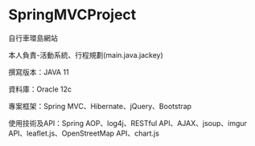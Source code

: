 # SpringMVCProject

自行車環島網站

本人負責-活動系統、行程規劃(main.java.jackey)

撰寫版本：JAVA 11

資料庫：Oracle 12c

專案框架：Spring MVC、Hibernate、jQuery、Bootstrap

使用技術及API：Spring AOP、log4j、RESTful API、AJAX、jsoup、imgur API、leaflet.js、OpenStreetMap API、chart.js
